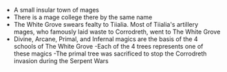 - A small insular town of mages
- There is a mage college there by the same name
- The White Grove swears fealty to Tiialia. Most of Tiialia's artillery mages, who famously laid waste to Corrodreth, went to The White Grove
- Divine, Arcane, Primal, and Infernal magics are the basis of the 4 schools of The White Grove
	-Each of the 4 trees represents one of these magics
	-The primal tree was sacrificed to stop the Corrodreth invasion during the Serpent Wars